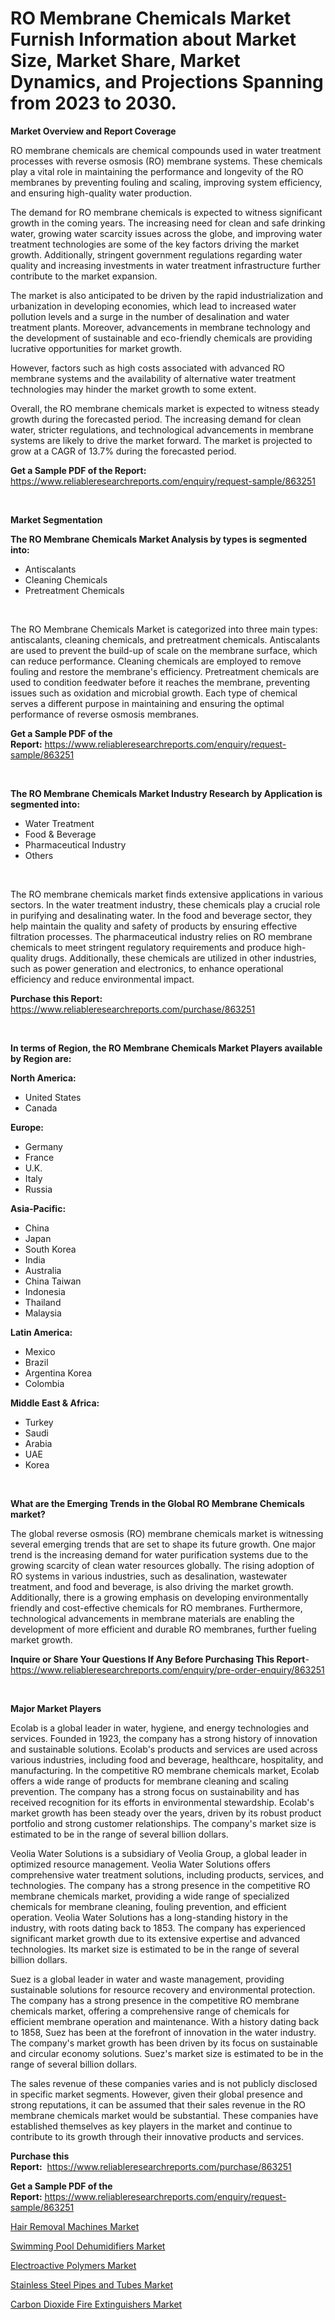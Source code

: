 <p><h1>RO Membrane Chemicals Market Furnish Information about Market Size, Market Share, Market Dynamics, and Projections Spanning from 2023 to 2030.</h1></p><p><strong>Market Overview and Report Coverage</strong></p>
<p><p>RO membrane chemicals are chemical compounds used in water treatment processes with reverse osmosis (RO) membrane systems. These chemicals play a vital role in maintaining the performance and longevity of the RO membranes by preventing fouling and scaling, improving system efficiency, and ensuring high-quality water production.</p><p>The demand for RO membrane chemicals is expected to witness significant growth in the coming years. The increasing need for clean and safe drinking water, growing water scarcity issues across the globe, and improving water treatment technologies are some of the key factors driving the market growth. Additionally, stringent government regulations regarding water quality and increasing investments in water treatment infrastructure further contribute to the market expansion.</p><p>The market is also anticipated to be driven by the rapid industrialization and urbanization in developing economies, which lead to increased water pollution levels and a surge in the number of desalination and water treatment plants. Moreover, advancements in membrane technology and the development of sustainable and eco-friendly chemicals are providing lucrative opportunities for market growth.</p><p>However, factors such as high costs associated with advanced RO membrane systems and the availability of alternative water treatment technologies may hinder the market growth to some extent.</p><p>Overall, the RO membrane chemicals market is expected to witness steady growth during the forecasted period. The increasing demand for clean water, stricter regulations, and technological advancements in membrane systems are likely to drive the market forward. The market is projected to grow at a CAGR of 13.7% during the forecasted period.</p></p>
<p><strong>Get a Sample PDF of the Report:</strong> <a href="https://www.reliableresearchreports.com/enquiry/request-sample/863251">https://www.reliableresearchreports.com/enquiry/request-sample/863251</a></p>
<p>&nbsp;</p>
<p><strong>Market Segmentation</strong></p>
<p><strong>The RO Membrane Chemicals Market Analysis by types is segmented into:</strong></p>
<p><ul><li>Antiscalants</li><li>Cleaning Chemicals</li><li>Pretreatment Chemicals</li></ul></p>
<p>&nbsp;</p>
<p><p>The RO Membrane Chemicals Market is categorized into three main types: antiscalants, cleaning chemicals, and pretreatment chemicals. Antiscalants are used to prevent the build-up of scale on the membrane surface, which can reduce performance. Cleaning chemicals are employed to remove fouling and restore the membrane's efficiency. Pretreatment chemicals are used to condition feedwater before it reaches the membrane, preventing issues such as oxidation and microbial growth. Each type of chemical serves a different purpose in maintaining and ensuring the optimal performance of reverse osmosis membranes.</p></p>
<p><strong>Get a Sample PDF of the Report:</strong>&nbsp;<a href="https://www.reliableresearchreports.com/enquiry/request-sample/863251">https://www.reliableresearchreports.com/enquiry/request-sample/863251</a></p>
<p>&nbsp;</p>
<p><strong>The RO Membrane Chemicals Market Industry Research by Application is segmented into:</strong></p>
<p><ul><li>Water Treatment</li><li>Food & Beverage</li><li>Pharmaceutical Industry</li><li>Others</li></ul></p>
<p>&nbsp;</p>
<p><p>The RO membrane chemicals market finds extensive applications in various sectors. In the water treatment industry, these chemicals play a crucial role in purifying and desalinating water. In the food and beverage sector, they help maintain the quality and safety of products by ensuring effective filtration processes. The pharmaceutical industry relies on RO membrane chemicals to meet stringent regulatory requirements and produce high-quality drugs. Additionally, these chemicals are utilized in other industries, such as power generation and electronics, to enhance operational efficiency and reduce environmental impact.</p></p>
<p><strong>Purchase this Report:</strong>&nbsp; <a href="https://www.reliableresearchreports.com/purchase/863251">https://www.reliableresearchreports.com/purchase/863251</a></p>
<p>&nbsp;</p>
<p><strong>In terms of Region, the RO Membrane Chemicals Market Players available by Region are:</strong></p>
<p>
    <p> <strong> North America: </strong>
        <ul>
            <li>United States</li>
            <li>Canada</li>
        </ul>
        </p> 
    <p> <strong> Europe: </strong>
        <ul>
            <li>Germany</li>
            <li>France</li>
            <li>U.K.</li>
            <li>Italy</li>
            <li>Russia</li>
        </ul>
        </p> 
    <p> <strong> Asia-Pacific: </strong>
        <ul>
            <li>China</li>
            <li>Japan</li>
            <li>South Korea</li>
            <li>India</li>
            <li>Australia</li>
            <li>China Taiwan</li>
            <li>Indonesia</li>
            <li>Thailand</li>
            <li>Malaysia</li>
        </ul>
        </p> 
    <p> <strong> Latin America: </strong>
        <ul>
            <li>Mexico</li>
            <li>Brazil</li>
            <li>Argentina Korea</li>
            <li>Colombia</li>
        </ul>
        </p> 
    <p> <strong> Middle East & Africa: </strong>
        <ul>
            <li>Turkey</li>
            <li>Saudi</li>
            <li>Arabia</li>
            <li>UAE</li>
            <li>Korea</li>
        </ul>
    </p>
    </p>
<p>&nbsp;</p>
<p><strong>What are the Emerging Trends in the Global RO Membrane Chemicals market?</strong></p>
<p><p>The global reverse osmosis (RO) membrane chemicals market is witnessing several emerging trends that are set to shape its future growth. One major trend is the increasing demand for water purification systems due to the growing scarcity of clean water resources globally. The rising adoption of RO systems in various industries, such as desalination, wastewater treatment, and food and beverage, is also driving the market growth. Additionally, there is a growing emphasis on developing environmentally friendly and cost-effective chemicals for RO membranes. Furthermore, technological advancements in membrane materials are enabling the development of more efficient and durable RO membranes, further fueling market growth.</p></p>
<p><strong>Inquire or Share Your Questions If Any Before Purchasing This Report</strong>- <a href="https://www.reliableresearchreports.com/enquiry/pre-order-enquiry/863251">https://www.reliableresearchreports.com/enquiry/pre-order-enquiry/863251</a></p>
<p>&nbsp;</p>
<p><strong>Major Market Players</strong></p>
<p><p>Ecolab is a global leader in water, hygiene, and energy technologies and services. Founded in 1923, the company has a strong history of innovation and sustainable solutions. Ecolab's products and services are used across various industries, including food and beverage, healthcare, hospitality, and manufacturing. In the competitive RO membrane chemicals market, Ecolab offers a wide range of products for membrane cleaning and scaling prevention. The company has a strong focus on sustainability and has received recognition for its efforts in environmental stewardship. Ecolab's market growth has been steady over the years, driven by its robust product portfolio and strong customer relationships. The company's market size is estimated to be in the range of several billion dollars.</p><p>Veolia Water Solutions is a subsidiary of Veolia Group, a global leader in optimized resource management. Veolia Water Solutions offers comprehensive water treatment solutions, including products, services, and technologies. The company has a strong presence in the competitive RO membrane chemicals market, providing a wide range of specialized chemicals for membrane cleaning, fouling prevention, and efficient operation. Veolia Water Solutions has a long-standing history in the industry, with roots dating back to 1853. The company has experienced significant market growth due to its extensive expertise and advanced technologies. Its market size is estimated to be in the range of several billion dollars. </p><p>Suez is a global leader in water and waste management, providing sustainable solutions for resource recovery and environmental protection. The company has a strong presence in the competitive RO membrane chemicals market, offering a comprehensive range of chemicals for efficient membrane operation and maintenance. With a history dating back to 1858, Suez has been at the forefront of innovation in the water industry. The company's market growth has been driven by its focus on sustainable and circular economy solutions. Suez's market size is estimated to be in the range of several billion dollars.</p><p>The sales revenue of these companies varies and is not publicly disclosed in specific market segments. However, given their global presence and strong reputations, it can be assumed that their sales revenue in the RO membrane chemicals market would be substantial. These companies have established themselves as key players in the market and continue to contribute to its growth through their innovative products and services.</p></p>
<p><strong>Purchase this Report:</strong>&nbsp;&nbsp;<a href="https://www.reliableresearchreports.com/purchase/863251">https://www.reliableresearchreports.com/purchase/863251</a></p>
<p></p>
<p><strong>Get a Sample PDF of the Report:</strong>&nbsp;<a href="https://www.reliableresearchreports.com/enquiry/request-sample/863251">https://www.reliableresearchreports.com/enquiry/request-sample/863251</a></p>
<p><p><a href="https://medium.com/@chiragreportprime1/analyzing-hair-removal-machines-market-global-industry-perspective-and-forecast-2023-to-2030-cc6fd4f5226b">Hair Removal Machines Market</a></p><p><a href="https://medium.com/@chiragreportprime2/swimming-pool-dehumidifiers-market-size-reveals-the-best-marketing-channels-in-global-industry-7722f69c4cc7">Swimming Pool Dehumidifiers Market</a></p><p><a href="https://github.com/rahu1503/Market-Research-Report-List-1/blob/main/electroactive-polymers-market.md">Electroactive Polymers Market</a></p><p><a href="https://github.com/rahu1501/Market-Research-Report-List-1/blob/main/stainless-steel-pipes-and-tubes-market.md">Stainless Steel Pipes and Tubes Market</a></p><p><a href="https://medium.com/@akshatsharma12/carbon-dioxide-fire-extinguishers-market-trends-and-market-analysis-forecasted-for-period-2023-2030-68cb453c07bf">Carbon Dioxide Fire Extinguishers Market</a></p></p>